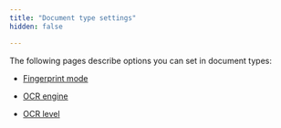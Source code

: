 ```yaml
---
title: "Document type settings"
hidden: false

---
```


The following pages describe options you can set in document types:

- [Fingerprint mode](doc:fingerprint-mode)

- [OCR engine](doc:ocr-engine)

- [OCR level](doc:ocr-level)

